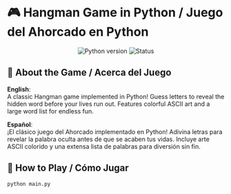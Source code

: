 # 🎮 Hangman Game in Python / Juego del Ahorcado en Python

<div align="center">
  <img src="https://img.shields.io/badge/Python-3.13+-blue?logo=python" alt="Python version">
  <img src="https://img.shields.io/badge/Status-Fun%20Ready-green" alt="Status">
</div>

## 🌟 About the Game / Acerca del Juego

**English**:  
A classic Hangman game implemented in Python! Guess letters to reveal the hidden word before your lives run out. Features colorful ASCII art and a large word list for endless fun.

**Español**:  
¡El clásico juego del Ahorcado implementado en Python! Adivina letras para revelar la palabra oculta antes de que se acaben tus vidas. Incluye arte ASCII colorido y una extensa lista de palabras para diversión sin fin.

## 🚀 How to Play / Cómo Jugar

```bash
python main.py
